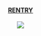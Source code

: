 <p align="center">
  <b><a href="">RENTRY</a></b>
  <br><br>
  <img src="https://komarev.com/ghpvc/?username=prettynoose&color=000000&label=gangstalkers">
</p>
